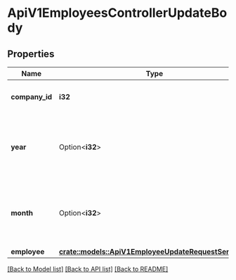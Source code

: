 # ApiV1EmployeesControllerUpdateBody

## Properties

Name | Type | Description | Notes
------------ | ------------- | ------------- | -------------
**company_id** | **i32** | 更新対象事業所ID（必須） | 
**year** | Option<**i32**> | 更新対象年 - 給与計算対象の従業員情報の場合は必須になります。 | [optional]
**month** | Option<**i32**> | 更新対象月 - 給与計算対象の従業員情報の場合は必須になります。 | [optional]
**employee** | [**crate::models::ApiV1EmployeeUpdateRequestSerializer**](ApiV1EmployeeUpdateRequestSerializer.md) |  | 

[[Back to Model list]](../README.md#documentation-for-models) [[Back to API list]](../README.md#documentation-for-api-endpoints) [[Back to README]](../README.md)


